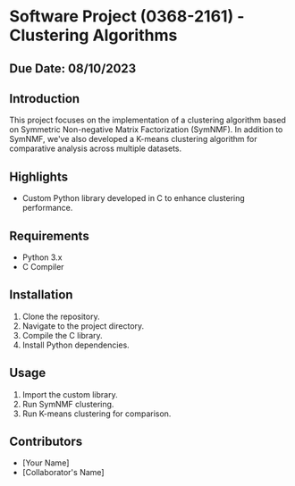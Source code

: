 # Software Project (0368-2161) - Clustering Algorithms
## Due Date: 08/10/2023

## Introduction
This project focuses on the implementation of a clustering algorithm based on Symmetric Non-negative Matrix Factorization (SymNMF). In addition to SymNMF, we've also developed a K-means clustering algorithm for comparative analysis across multiple datasets.

## Highlights
- Custom Python library developed in C to enhance clustering performance.

## Requirements
- Python 3.x
- C Compiler

## Installation
1. Clone the repository.
2. Navigate to the project directory.
3. Compile the C library.
4. Install Python dependencies.

## Usage
1. Import the custom library.
2. Run SymNMF clustering.
3. Run K-means clustering for comparison.

## Contributors
- [Your Name]
- [Collaborator's Name]

